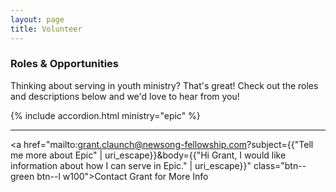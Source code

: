 ```yaml
---
layout: page
title: Volunteer
---
```


### Roles & Opportunities

Thinking about serving in youth ministry? That's great! Check out the roles and descriptions below and we'd love to hear from you!

{% include accordion.html ministry="epic" %}

---

<a href="mailto:grant.claunch@newsong-fellowship.com?subject={{"Tell me more about Epic" | uri_escape}}&body={{"Hi Grant, I would like information about how I can serve in Epic." | uri_escape}}" class="btn--green btn--l w100">Contact Grant for More Info</a>